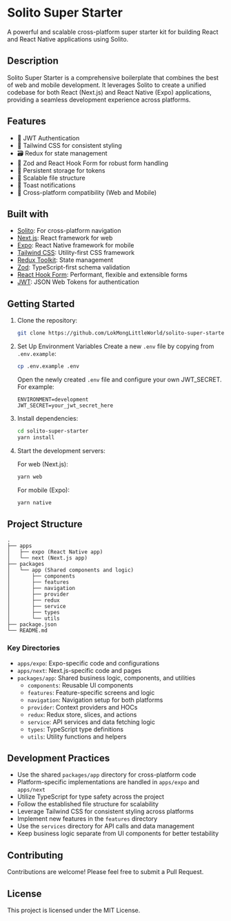 # Solito Super Starter

A powerful and scalable cross-platform super starter kit for building React and React Native applications using Solito.

## Description

Solito Super Starter is a comprehensive boilerplate that combines the best of web and mobile development. It leverages Solito to create a unified codebase for both React (Next.js) and React Native (Expo) applications, providing a seamless development experience across platforms.

## Features

- 🔐 JWT Authentication
- 🎨 Tailwind CSS for consistent styling
- 🗃️ Redux for state management
- 📝 Zod and React Hook Form for robust form handling
- 💾 Persistent storage for tokens
- 🚀 Scalable file structure
- 🍞 Toast notifications
- 📱 Cross-platform compatibility (Web and Mobile)

## Built with

- [Solito](https://solito.dev/): For cross-platform navigation
- [Next.js](https://nextjs.org/): React framework for web
- [Expo](https://expo.dev/): React Native framework for mobile
- [Tailwind CSS](https://tailwindcss.com/): Utility-first CSS framework
- [Redux Toolkit](https://redux-toolkit.js.org/): State management
- [Zod](https://github.com/colinhacks/zod): TypeScript-first schema validation
- [React Hook Form](https://react-hook-form.com/): Performant, flexible and extensible forms
- [JWT](https://jwt.io/): JSON Web Tokens for authentication

## Getting Started

1. Clone the repository:
   ```bash
   git clone https://github.com/LokMongLittleWorld/solito-super-starter.git
   ```

2. Set Up Environment Variables
   Create a new `.env` file by copying from `.env.example`:
   ```bash
   cp .env.example .env
   ```
   Open the newly created `.env` file and configure your own JWT_SECRET. For example:
   ```
   ENVIRONMENT=development
   JWT_SECRET=your_jwt_secret_here
   ```


3. Install dependencies:
   ```bash
   cd solito-super-starter
   yarn install
   ```

4. Start the development servers:

   For web (Next.js):
   ```bash
   yarn web
   ```

   For mobile (Expo):
   ```bash
   yarn native
   ```

## Project Structure

```
.
├── apps
│   ├── expo (React Native app)
│   └── next (Next.js app)
├── packages
│   └── app (Shared components and logic)
│       ├── components
│       ├── features
│       ├── navigation
│       ├── provider
│       ├── redux
│       ├── service
│       ├── types
│       └── utils
├── package.json
└── README.md
```

### Key Directories

- `apps/expo`: Expo-specific code and configurations
- `apps/next`: Next.js-specific code and pages
- `packages/app`: Shared business logic, components, and utilities
  - `components`: Reusable UI components
  - `features`: Feature-specific screens and logic
  - `navigation`: Navigation setup for both platforms
  - `provider`: Context providers and HOCs
  - `redux`: Redux store, slices, and actions
  - `service`: API services and data fetching logic
  - `types`: TypeScript type definitions
  - `utils`: Utility functions and helpers

## Development Practices

- Use the shared `packages/app` directory for cross-platform code
- Platform-specific implementations are handled in `apps/expo` and `apps/next`
- Utilize TypeScript for type safety across the project
- Follow the established file structure for scalability
- Leverage Tailwind CSS for consistent styling across platforms
- Implement new features in the `features` directory
- Use the `services` directory for API calls and data management
- Keep business logic separate from UI components for better testability

## Contributing

Contributions are welcome! Please feel free to submit a Pull Request.

## License

This project is licensed under the MIT License.